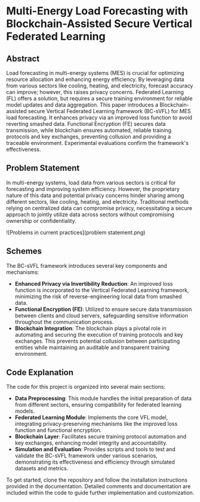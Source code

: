 # Multi-Energy Load Forecasting with Blockchain-Assisted Secure Vertical Federated Learning

## Abstract

Load forecasting in multi-energy systems (MES) is crucial for optimizing resource allocation and enhancing energy efficiency. By leveraging data from various sectors like cooling, heating, and electricity, forecast accuracy can improve; however, this raises privacy concerns. Federated Learning (FL) offers a solution, but requires a secure training environment for reliable model updates and data aggregation. This paper introduces a Blockchain-assisted secure Vertical Federated Learning framework (BC-sVFL) for MES load forecasting. It enhances privacy via an improved loss function to avoid reverting smashed data. Functional Encryption (FE) secures data transmission, while blockchain ensures automated, reliable training protocols and key exchanges, preventing collusion and providing a traceable environment. Experimental evaluations confirm the framework's effectiveness.

## Problem Statement

In multi-energy systems, load data from various sectors is critical for forecasting and improving system efficiency. However, the proprietary nature of this data and potential privacy concerns hinder sharing among different sectors, like cooling, heating, and electricity. Traditional methods relying on centralized data can compromise privacy, necessitating a secure approach to jointly utilize data across sectors without compromising ownership or confidentiality.

![Problems in current practices](problem statement.png)

## Schemes

The BC-sVFL framework introduces several key components and mechanisms:

- **Enhanced Privacy via Invertibility Reduction**: An improved loss function is incorporated to the Vertical Federated Learning framework, minimizing the risk of reverse-engineering local data from smashed data.
- **Functional Encryption (FE)**: Utilized to ensure secure data transmission between clients and cloud servers, safeguarding sensitive information throughout the communication process.
- **Blockchain Integration**: The blockchain plays a pivotal role in automating and securing the execution of training protocols and key exchanges. This prevents potential collusion between participating entities while maintaining an auditable and transparent training environment.

## Code Explanation

The code for this project is organized into several main sections:

- **Data Preprocessing**: This module handles the initial preparation of data from different sectors, ensuring compatibility for federated learning models.
- **Federated Learning Module**: Implements the core VFL model, integrating privacy-preserving mechanisms like the improved loss function and functional encryption.
- **Blockchain Layer**: Facilitates secure training protocol automation and key exchanges, enhancing model integrity and accountability.
- **Simulation and Evaluation**: Provides scripts and tools to test and validate the BC-sVFL framework under various scenarios, demonstrating its effectiveness and efficiency through simulated datasets and metrics.

To get started, clone the repository and follow the installation instructions provided in the documentation. Detailed comments and documentation are included within the code to guide further implementation and customization.
